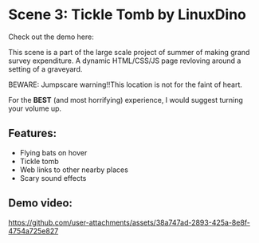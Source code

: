# Scene 3: Tickle Tomb by LinuxDino

Check out the demo here: 

This scene is a part of the large scale project of summer of making grand survey expenditure. A dynamic HTML/CSS/JS page revloving around a setting of a graveyard.

BEWARE: Jumpscare warning‼️This location is not for the faint of heart.

For the **BEST** (and most horrifying) experience, I would suggest turning your volume up.
## Features:
- Flying bats on hover
- Tickle tomb
- Web links to other nearby places
- Scary sound effects

## Demo video:
https://github.com/user-attachments/assets/38a747ad-2893-425a-8e8f-4754a725e827

